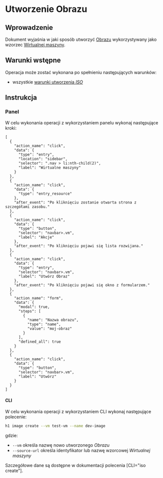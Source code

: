 # Utworzenie Obrazu

## Wprowadzenie

Dokument wyjaśnia w jaki sposób utworzyć [Obrazu](/resource/storage/iso.md) wykorzystywany jako wzorzec [Wirtualnej maszyny](/resource/compute/virtual-machine.md).
 
## Warunki wstępne

Operacja może zostać wykonana po spełnieniu następujących warunków:

* wszystkie [warunki utworzenia *ISO*](/resource/storage/disk.md#utworzenie)

## Instrukcja

### Panel

<!-- TODO: Monika, utworzeni czy stworzenie? -->

W celu wykonania operacji z wykorzystaniem panelu wykonaj następujące kroki:

```guide
[
  {
    "action_name": "click",
    "data": {
      "type": "entry",
      "location": "sidebar",
      "selector": ".nav > li:nth-child(2)",
      "label": "Wirtualne maszyny"
    }
  },
  {
    "action_name": "click",
    "data": {
      "type": "entry_resource"
    },
    "after_event": "Po kliknięciu zostanie otwarta strona z szczegółami zasobu."
  },
  {
    "action_name": "click",
    "data": {
      "type": "button",
      "selector": "navbar>.vm",
      "label": "Akcje"
    },
    "after_event": "Po kliknięciu pojawi się lista rozwijana."
  },
  {
    "action_name": "click",
    "data": {
      "type": "entry",
      "selector": "navbar>.vm",
      "label": "Utwórz Obraz"
    },
    "after_event": "Po kliknięciu pojawi się okno z formularzem."
  },
  {
    "action_name": "form",
    "data": {
      "modal": true,
      "steps": [
        {
          "name": "Nazwa obrazu",
          "type": "name",
          "value": "moj-obraz"
        }
      ],
      "defined_all": true
    }
  },
  {
    "action_name": "click",
    "data": {
      "type": "button",
      "selector": "navbar>.vm",
      "label": "Utwórz"
    }
  }
]
```

#### CLI

W celu wykonania operacji z wykorzystaniem CLI wykonaj następujące polecenie:

```bash
h1 image create --vm test-vm --name dev-image
```
gdzie:

 * ```--vm``` określa nazwę nowo utworzonego *Obrazu*
 * ```--source-url``` określa identyfikator lub nazwę wzorcowej *Wirtualnej maszyny*

Szczegółowe dane są dostępne w dokumentacji polecenia [CLI="iso create"].